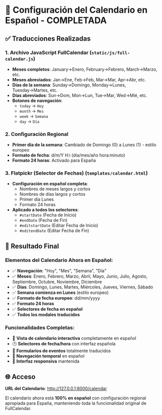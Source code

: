 # 📅 Configuración del Calendario en Español - COMPLETADA

## ✅ Traducciones Realizadas

### 1. **Archivo JavaScript FullCalendar** (`static/js/full-calendar.js`)
- **Meses completos**: January→Enero, February→Febrero, March→Marzo, etc.
- **Meses abreviados**: Jan→Ene, Feb→Feb, Mar→Mar, Apr→Abr, etc.
- **Días de la semana**: Sunday→Domingo, Monday→Lunes, Tuesday→Martes, etc.
- **Días abreviados**: Sun→Dom, Mon→Lun, Tue→Mar, Wed→Mié, etc.
- **Botones de navegación**:
  - `today` → `Hoy`
  - `month` → `Mes`
  - `week` → `Semana`
  - `day` → `Día`

### 2. **Configuración Regional**
- **Primer día de la semana**: Cambiado de Domingo (0) a Lunes (1) - estilo europeo
- **Formato de fecha**: d/m/Y H:i (día/mes/año hora:minuto)
- **Formato 24 horas**: Activado para España

### 3. **Flatpickr (Selector de Fechas)** (`templates/calendar.html`)
- **Configuración en español completa**:
  - Nombres de meses largos y cortos
  - Nombres de días largos y cortos
  - Primer día Lunes
  - Formato 24 horas
- **Aplicado a todos los selectores**:
  - `#startDate` (Fecha de Inicio)
  - `#endDate` (Fecha de Fin)
  - `#editstartDate` (Editar Fecha de Inicio)
  - `#editendDate` (Editar Fecha de Fin)

## 🎯 Resultado Final

### **Elementos del Calendario Ahora en Español:**
- ✅ **Navegación**: "Hoy", "Mes", "Semana", "Día"
- ✅ **Meses**: Enero, Febrero, Marzo, Abril, Mayo, Junio, Julio, Agosto, Septiembre, Octubre, Noviembre, Diciembre
- ✅ **Días**: Domingo, Lunes, Martes, Miércoles, Jueves, Viernes, Sábado
- ✅ **Semana comienza en Lunes** (estilo europeo)
- ✅ **Formato de fecha europeo**: dd/mm/yyyy
- ✅ **Formato 24 horas**
- ✅ **Selectores de fecha en español**
- ✅ **Todos los modales traducidos**

### **Funcionalidades Completas:**
- 📅 **Vista de calendario interactiva** completamente en español
- 🕒 **Selectores de fecha/hora** con interfaz española
- 📝 **Formularios de eventos** totalmente traducidos
- 🔄 **Navegación temporal** en español
- 📱 **Interfaz responsiva** mantenida

## 🌐 Acceso
**URL del Calendario**: http://127.0.0.1:8000/calendar

El calendario ahora está **100% en español** con configuración regional apropiada para España, manteniendo toda la funcionalidad original de FullCalendar.